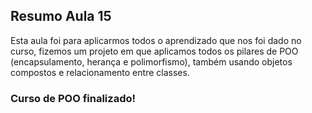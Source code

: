 ## Resumo Aula 15

Esta aula foi para aplicarmos todos o aprendizado que nos foi dado no curso, fizemos um projeto em que aplicamos todos os pilares de POO (encapsulamento, herança e polimorfismo), também usando objetos compostos e relacionamento entre classes.

### Curso de POO finalizado!
